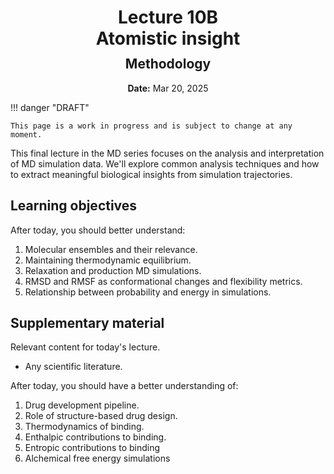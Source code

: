 <h1 style="margin-bottom: 0.4em; text-align: center;">
    <b>Lecture 10B</b><br>
    Atomistic insight
</h1>
<h2 style="margin-top: 0.0em; text-align: center;">
    Methodology
</h2>
<p style="text-align: center;">
    <b>Date:</b> Mar 20, 2025
</p>

!!! danger "DRAFT"

    This page is a work in progress and is subject to change at any moment.

This final lecture in the MD series focuses on the analysis and interpretation of MD simulation data.
We'll explore common analysis techniques and how to extract meaningful biological insights from simulation trajectories.

## Learning objectives

After today, you should better understand:

1.  Molecular ensembles and their relevance.
2.  Maintaining thermodynamic equilibrium.
3.  Relaxation and production MD simulations.
4.  RMSD and RMSF as conformational changes and flexibility metrics.
5.  Relationship between probability and energy in simulations.

## Supplementary material

Relevant content for today's lecture.

-   Any scientific literature.

After today, you should have a better understanding of:

1.  Drug development pipeline.
2.  Role of structure-based drug design.
3.  Thermodynamics of binding.
4.  Enthalpic contributions to binding.
5.  Entropic contributions to binding
6.  Alchemical free energy simulations

<!-- ## Presentation

-   **View:** [slides.com/aalexmmaldonado/biosc1540-l10b](https://slides.com/aalexmmaldonado/biosc1540-l10b)
-   **Live link:** [slides.com/d/nZdKKIA/live](https://slides.com/d/nZdKKIA/live)
-   **Download:** [biosc1540-l10b.pdf](/lectures/10B/biosc1540-l10b.pdf)

<iframe src="https://slides.com/aalexmmaldonado/biosc1540-l10b/embed?byline=hidden&share=hidden" width="100%" height="600" title="BIOSC 1540: Lecture 10B" scrolling="no" frameborder="0" webkitallowfullscreen mozallowfullscreen allowfullscreen></iframe> -->
